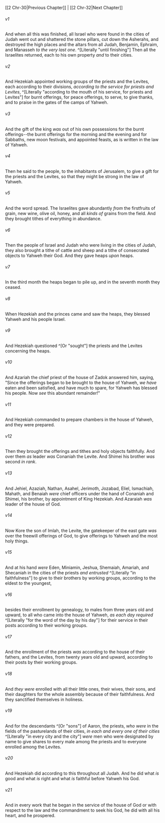 ﻿---
aliases:
  - 2 Chronicles 31
---

[[2 Chr-30|Previous Chapter]] | [[2 Chr-32|Next Chapter]]

###### v1
And when all this was finished, all Israel who were found in the cities of Judah went out and shattered the stone pillars, cut down the Asherahs, and destroyed the high places and the altars from all Judah, Benjamin, Ephraim, and Manasseh _to the very last one_. ^[Literally "until finishing"] Then all the Israelites returned, each to his own property _and_ to their cities.

###### v2
And Hezekiah appointed working groups of the priests and the Levites, each according to their divisions, _according to the service for priests and Levites_, ^[Literally "according to the mouth of his service, for priests and Levites"] for burnt offerings, for peace offerings, to serve, to give thanks, and to praise in the gates of the camps of Yahweh.

###### v3
And the gift of the king _was_ out of his own possessions for the burnt offerings--the burnt offerings for the morning and the evening and for Sabbaths, new moon festivals, and appointed feasts, as is written in the law of Yahweh.

###### v4
Then he said to the people, to the inhabitants of Jerusalem, to give a gift for the priests and the Levites, so that they might be strong in the law of Yahweh.

###### v5
And the word spread. The Israelites gave abundantly _from_ the firstfruits of grain, new wine, olive oil, honey, and all _kinds of_ grains from the field. And they brought tithes of everything in abundance.

###### v6
Then the people of Israel and Judah who were living in the cities of Judah, they also brought a tithe of cattle and sheep and a tithe of consecrated objects to Yahweh their God. And they gave heaps _upon_ heaps.

###### v7
In the third month the heaps began to pile up, and in the seventh month they ceased.

###### v8
When Hezekiah and the princes came and saw the heaps, they blessed Yahweh and his people Israel.

###### v9
And Hezekiah questioned ^[Or "sought"] the priests and the Levites concerning the heaps.

###### v10
And Azariah the chief priest of the house of Zadok answered him, saying, "Since the offerings began to be brought to the house of Yahweh, _we have_ eaten and been satisfied, and have much to spare, for Yahweh has blessed his people. Now _see_ this abundant remainder!"

###### v11
And Hezekiah commanded to prepare chambers in the house of Yahweh, and they were prepared.

###### v12
Then they brought the offerings and tithes and holy objects faithfully. And over them _as_ leader _was_ Conaniah the Levite. And Shimei his brother _was_ second _in rank_.

###### v13
And Jehiel, Azaziah, Nathan, Asahel, Jerimoth, Jozabad, Eliel, Ismachiah, Mahath, and Benaiah _were_ chief officers under the hand of Conaniah and Shimei, his brother, by appointment of King Hezekiah. And Azaraiah _was_ leader of the house of God.

###### v14
Now Kore the son of Imlah, the Levite, the gatekeeper of the east gate _was_ over the freewill offerings of God, to give offerings to Yahweh and the most holy things.

###### v15
And at his hand _were_ Eden, Miniamin, Jeshua, Shemaiah, Amariah, and Shecaniah in the cities of the priests _and_ _entrusted_ ^[Literally "in faithfulness"] to give to their brothers by working groups, according to the eldest _to_ the youngest,

###### v16
besides their enrollment by genealogy, to males from three years old and upward, to all who came into the house of Yahweh, _as each day required_ ^[Literally "for the word of the day by his day"] for their service in their posts according to their working groups.

###### v17
And the enrollment of the priests _was_ according to the house of their fathers, and the Levites, from twenty years old and upward, according to their posts by their working groups.

###### v18
And _they were_ enrolled with all their little ones, their wives, their sons, and their daughters for the whole assembly because of their faithfulness. And they sanctified themselves in holiness.

###### v19
And for the descendants ^[Or "sons"] of Aaron, the priests, _who were_ in the fields of the pasturelands of their cities, _in each and every one of their cities_ ^[Literally "in every city and the city"] _were_ men who were designated by name to give shares to every male among the priests and to everyone enrolled among the Levites.

###### v20
And Hezekiah did according to this throughout all Judah. And he did what _is_ good and what _is_ right and what _is_ faithful before Yahweh his God.

###### v21
And in every work that he began in the service of the house of God or with respect to the law and the commandment to seek his God, he did with all his heart, and he prospered.